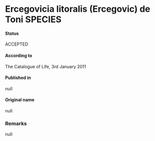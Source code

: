 # Ercegovicia litoralis (Ercegovic) de Toni SPECIES

#### Status
ACCEPTED

#### According to
The Catalogue of Life, 3rd January 2011

#### Published in
null

#### Original name
null

### Remarks
null